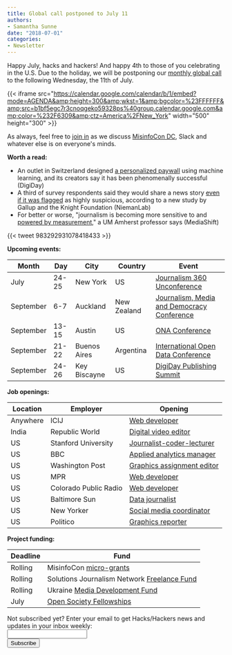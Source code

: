 ```yaml
---
title: Global call postponed to July 11
authors: 
- Samantha Sunne
date: "2018-07-01"
categories:
- Newsletter
---
```


Happy July, hacks and hackers! And happy 4th to those of you celebrating in the U.S. Due to the holiday, we will be postponing our [monthly global call](https://hackshackers.com/resources/global-open-call/) to the following Wednesday, the 11th of July.

{{< iframe src="https://calendar.google.com/calendar/b/1/embed?mode=AGENDA&amp;height=300&amp;wkst=1&amp;bgcolor=%23FFFFFF&amp;src=b1bf5egc7r3cnoqgeko59328ps%40group.calendar.google.com&amp;color=%232F6309&amp;ctz=America%2FNew_York" width="500" height="300" >}}

As always, feel free to [join in](https://docs.google.com/document/d/1KtsWrrStnimnM7_h43Vk3CgTff6d7TipDuTmSG_KDWQ/edit) as we discuss [MisinfoCon DC](https://misinfocon.com/misinfocon-4-0-washington-dc-1b6ed42c5514), Slack and whatever else is on everyone's minds.

**Worth a read:**

* An outlet in Switzerland designed [a personalized paywall](https://digiday.com/media/swiss-news-publisher-nzz-built-flexible-paywall-using-machine-learning/?utm_source=API+Need+to+Know+newsletter&utm_campaign=bfc02a6a24-EMAIL_CAMPAIGN_2018_06_20_12_20&utm_medium=email&utm_term=0_e3bf78af04-bfc02a6a24-45825441) using machine learning, and its creators say it has been phenomenally successful (DigiDay)
* A third of survey respondents said they would share a news story [even if it was flagged](http://www.niemanlab.org/2018/06/americans-may-appreciate-knowing-when-a-news-story-is-suspect-but-more-than-a-third-will-share-that-story-anyway/) as highly suspicious, according to a new study by Gallup and the Knight Foundation (NiemanLab)
* For better or worse, "journalism is becoming more sensitive to and [powered by measurement](http://mediashift.org/2018/04/research-measurable-journalism-tells-us-technological-cultural-shifts-digital-media/)," a UM Amherst professor says (MediaShift)

{{< tweet 983292931078418433 >}}

**Upcoming events:**

| Month | Day | City | Country | Event |
| ----- | --- | ---- | ------- | ----- |
July | 24-25 | New York | US | [Journalism 360 Unconference](https://www.eventbrite.com/e/journalism-360-unconference-tickets-45516049730)
September | 6-7 | Auckland | New Zealand | [Journalism, Media and Democracy Conference](http://www.aut.ac.nz/study-at-aut/study-areas/communications/research/journalism,-media-and-democracy-research-centre/conferences)
September | 13-15 | Austin | US | [ONA Conference](https://ona18.journalists.org/)
September | 21-22 | Buenos Aires | Argentina | [International Open Data Conference](https://twitter.com/search?q=%23IODC18&src=typd)
September |  24-26 | Key Biscayne | US | [DigiDay Publishing Summit](https://digiday.com/event/2018-september-digiday-publishing-summit/)

**Job openings:**

| Location | Employer | Opening |
| -------- | -------- | ------- |
Anywhere | ICIJ | [Web developer](https://www.icij.org/about/work-with-us/#WebDeveloper)
India | Republic World | [Digital video editor](https://hackpack.press/feed/snap/6463)
US | Stanford University | [Journalist-coder-lecturer](https://ire.org/jobs/job/1308/)
US | BBC | [Applied analytics manager](https://www.mediabistro.com/jobs/description/373803/director-of-audience-development/?LinkSource=TopJob)
US | Washington Post | [Graphics assignment editor](https://www.snd.org/jobs/view/graphics-assignment-editor-2/)
US | MPR | [Web developer](https://americanpublicmedia.applicantpro.com/jobs/822961.html)
US | Colorado Public Radio | [Web developer](http://careers.journalists.org/jobs/11174498/web-developer)
US | Baltimore Sun | [Data journalist](https://careers-tronc.icims.com/jobs/1242/data-journalist/job)
US | New Yorker | [Social media coordinator](https://www.newyorker.com/home/about/social-media-coordinator)
US | Politico | [Graphics reporter](https://the-politico.github.io/#/jobs)

**Project funding:**

| Deadline | Fund |
| -------- | ---- |
Rolling | MisinfoCon [micro-grants](https://docs.google.com/forms/d/e/1FAIpQLScyX13mJU0DLUaoAFijjClCOUbzKrdqfFR2gMwv0eXVKJYXyQ/viewform?c=0&w=1)
Rolling | Solutions Journalism Network [Freelance Fund](https://thewholestory.solutionsjournalism.org/now-offering-travel-funds-for-freelancers-857c49f9b395)
Rolling | Ukraine [Media Development Fund](http://ijnet.org/en/opportunities/media-development-grants-available-ukraine)
July | [Open Society Fellowships](http://ijnet.org/en/opportunities/open-society-fellowship-open-worldwide)

<div id="mc_embed_signup"><form id="mc-embedded-subscribe-form" class="validate" action="//hackshackers.us1.list-manage.com/subscribe/post?u=c56f2e53d5ed6ef87f8aaa75c&amp;id=fb2bc6f10b" method="post" name="mc-embedded-subscribe-form" novalidate="" target="_blank">

<div id="mc_embed_signup_scroll">

<div class="mc-field-group"><label for="mce-EMAIL">Not subscribed yet? Enter your email to get Hacks/Hackers news and updates in your inbox weekly:  </label></div>

<div class="mc-field-group"><input id="mce-EMAIL" class="required email" name="EMAIL" type="email" value="" /></div>

<!-- real people should not fill this in and expect good things - do not remove this or risk form bot signups-->

<div style="position: absolute; left: -5000px;"><input tabindex="-1" name="b_c56f2e53d5ed6ef87f8aaa75c_fb2bc6f10b" type="text" value="" /></div>

<div class="clear"><input id="mc-embedded-subscribe" class="button" name="subscribe" type="submit" value="Subscribe" /></div>

</div>

</form></div>

<!--End mc_embed_signup-->

<meta name="twitter:card" content="summary">

<meta name="twitter:image:src" content="https://hackshackers.com/content-images/about/hackshackers_logomark.png">

